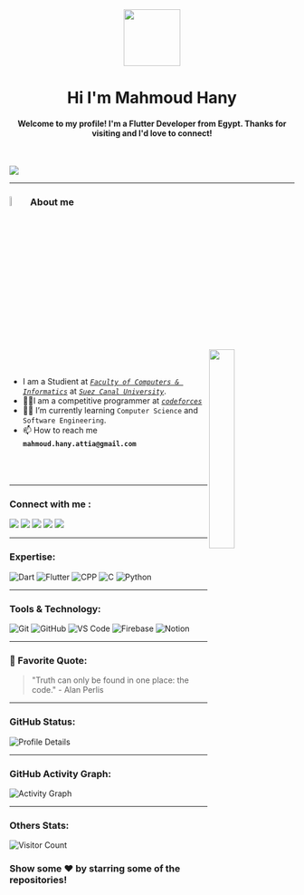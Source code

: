 <div align="center" >
  <img src="https://media.giphy.com/media/hvRJCLFzcasrR4ia7z/giphy.gif" width="100px">
</div>
<h1 align="center">Hi I'm Mahmoud Hany</h1> 
<h4 align="center">Welcome to my profile! I'm a Flutter Developer from Egypt. Thanks for visiting and I'd love to connect!</h4>
<br>

![](https://github-widgetbox.vercel.app/api/profile?username=7odaHany&data=followers,repositories,stars,commits&theme=nautilus)

---

### <img src = "https://i.pinimg.com/originals/3f/7e/4e/3f7e4eff7c96e9fe4b8b4b1ff3f7bdb5.gif" width = 6.5%> About me

<img align="right" src="https://www.freecoursesandbooks.net/wp-content/uploads/2022/03/18a4949fc9c8067172d3b96e302e7097.gif" width=30%>

<br><br>	  
- I am a Studient at [*`Faculty of Computers & Informatics`*](http://suez.edu.eg/ar/%d9%83%d9%84%d9%8a%d8%a9-%d8%a7%d9%84%d8%ad%d8%a7%d8%b3%d8%a8%d8%a7%d8%aa-%d9%88%d8%a7%d9%84%d9%85%d8%b9%d9%84%d9%88%d9%85%d8%a7%d8%aa/) at [*`Suez Canal University`*](http://suez.edu.eg/ar/). 
- 👨‍💻I am a competitive programmer at [*`codeforces`*](https://codeforces.com/profile/7oodaaa)
- :student: I’m currently learning `Computer Science` and `Software Engineering`.
- 📫 How to reach me **`mahmoud.hany.attia@gmail.com`**
<br><br><br><br>
 
---

### Connect with me :

[![](https://img.shields.io/badge/-LinkedIn-%230077B5?style=for-the-badge&logo=linkedin&logoColor=white)](https://www.linkedin.com/in/7odahany)
[![](https://img.shields.io/badge/X-000000?style=for-the-badge&logo=x&logoColor=white)](https://x.com/mahmoud_hany__6)
[![](https://img.shields.io/badge/Facebook-1877F2?style=for-the-badge&logo=facebook&logoColor=white)](https://www.facebook.com/mahmoud.hany.attia)
[![](https://img.shields.io/badge/Instagram-E4405F?style=for-the-badge&logo=instagram&logoColor=white)](https://instagram.com/mahmoud_hany_6)
[![](https://img.shields.io/badge/-gmail-%230077B5?style=for-the-badge&logo=gmail&logoColor=white)](mailto:mahmoud.hany.attia@gmail.com)

---

### Expertise:

![](https://skillicons.dev/icons?i=dart "Dart")
![](https://skillicons.dev/icons?i=Flutter "Flutter")
![](https://skillicons.dev/icons?i=cpp "CPP")
![](https://skillicons.dev/icons?i=c "C")
![](https://skillicons.dev/icons?i=python "Python")

---

### Tools & Technology:

![](https://skillicons.dev/icons?i=git "Git")
![](https://skillicons.dev/icons?i=github "GitHub")
![](https://skillicons.dev/icons?i=vscode "VS Code")
![](https://skillicons.dev/icons?i=firebase "Firebase")
![](https://skillicons.dev/icons?i=notion "Notion")

---

### 📜 Favorite Quote:
> "Truth can only be found in one place: the code." - Alan Perlis

---
### GitHub Status:

![](http://github-profile-summary-cards.vercel.app/api/cards/profile-details?username=7odaHany&theme=blue_green "Profile Details")

---

### GitHub Activity Graph:

![](https://github-readme-activity-graph.vercel.app/graph?username=7odaHany&bg_color=070e07&color=00fa11&line=0ed4d8&point=fffafa&area=true&hide_border=true "Activity Graph")

---

<!--### GitHub Contribution Graph (Snake):

![snake gif](https://github.com/7odaHany/7odaHany/blob/output/github-contribution-grid-snake-dark.svg) 

--- -->

### Others Stats:

![](https://visitcount.itsvg.in/api?id=7odaHany&icon=0&color=0 "Visitor Count")

### Show some ❤️ by starring some of the repositories!
